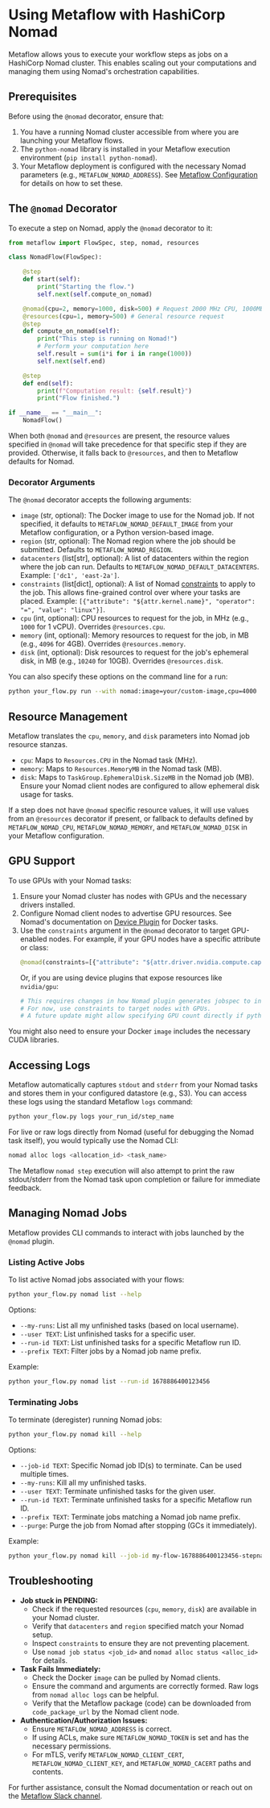 # Using Metaflow with HashiCorp Nomad

Metaflow allows yous to execute your workflow steps as jobs on a HashiCorp Nomad cluster. This enables scaling out your computations and managing them using Nomad's orchestration capabilities.

## Prerequisites

Before using the `@nomad` decorator, ensure that:
1.  You have a running Nomad cluster accessible from where you are launching your Metaflow flows.
2.  The `python-nomad` library is installed in your Metaflow execution environment (`pip install python-nomad`).
3.  Your Metaflow deployment is configured with the necessary Nomad parameters (e.g., `METAFLOW_NOMAD_ADDRESS`). See [Metaflow Configuration](https://docs.metaflow.org/metaflow-on-aws/metaflow-configuration) for details on how to set these.

## The `@nomad` Decorator

To execute a step on Nomad, apply the `@nomad` decorator to it:

```python
from metaflow import FlowSpec, step, nomad, resources

class NomadFlow(FlowSpec):

    @step
    def start(self):
        print("Starting the flow.")
        self.next(self.compute_on_nomad)

    @nomad(cpu=2, memory=1000, disk=500) # Request 2000 MHz CPU, 1000MB RAM, 500MB Disk
    @resources(cpu=1, memory=500) # General resource request
    @step
    def compute_on_nomad(self):
        print("This step is running on Nomad!")
        # Perform your computation here
        self.result = sum(i*i for i in range(1000))
        self.next(self.end)

    @step
    def end(self):
        print(f"Computation result: {self.result}")
        print("Flow finished.")

if __name__ == "__main__":
    NomadFlow()
```

When both `@nomad` and `@resources` are present, the resource values specified in `@nomad` will take precedence for that specific step if they are provided. Otherwise, it falls back to `@resources`, and then to Metaflow defaults for Nomad.

### Decorator Arguments

The `@nomad` decorator accepts the following arguments:

*   `image` (str, optional): The Docker image to use for the Nomad job. If not specified, it defaults to `METAFLOW_NOMAD_DEFAULT_IMAGE` from your Metaflow configuration, or a Python version-based image.
*   `region` (str, optional): The Nomad region where the job should be submitted. Defaults to `METAFLOW_NOMAD_REGION`.
*   `datacenters` (list[str], optional): A list of datacenters within the region where the job can run. Defaults to `METAFLOW_NOMAD_DEFAULT_DATACENTERS`. Example: `['dc1', 'east-2a']`.
*   `constraints` (list[dict], optional): A list of Nomad [constraints](https://developer.hashicorp.com/nomad/docs/job-specification/constraint) to apply to the job. This allows fine-grained control over where your tasks are placed. Example: `[{"attribute": "${attr.kernel.name}", "operator": "=", "value": "linux"}]`.
*   `cpu` (int, optional): CPU resources to request for the job, in MHz (e.g., `1000` for 1 vCPU). Overrides `@resources.cpu`.
*   `memory` (int, optional): Memory resources to request for the job, in MB (e.g., `4096` for 4GB). Overrides `@resources.memory`.
*   `disk` (int, optional): Disk resources to request for the job's ephemeral disk, in MB (e.g., `10240` for 10GB). Overrides `@resources.disk`.

You can also specify these options on the command line for a run:
```bash
python your_flow.py run --with nomad:image=your/custom-image,cpu=4000
```

## Resource Management

Metaflow translates the `cpu`, `memory`, and `disk` parameters into Nomad job resource stanzas.
*   `cpu`: Maps to `Resources.CPU` in the Nomad task (MHz).
*   `memory`: Maps to `Resources.MemoryMB` in the Nomad task (MB).
*   `disk`: Maps to `TaskGroup.EphemeralDisk.SizeMB` in the Nomad job (MB). Ensure your Nomad client nodes are configured to allow ephemeral disk usage for tasks.

If a step does not have `@nomad` specific resource values, it will use values from an `@resources` decorator if present, or fallback to defaults defined by `METAFLOW_NOMAD_CPU`, `METAFLOW_NOMAD_MEMORY`, and `METAFLOW_NOMAD_DISK` in your Metaflow configuration.

## GPU Support

To use GPUs with your Nomad tasks:
1.  Ensure your Nomad cluster has nodes with GPUs and the necessary drivers installed.
2.  Configure Nomad client nodes to advertise GPU resources. See Nomad's documentation on [Device Plugin](https://developer.hashicorp.com/nomad/docs/drivers/docker#device-plugin) for Docker tasks.
3.  Use the `constraints` argument in the `@nomad` decorator to target GPU-enabled nodes. For example, if your GPU nodes have a specific attribute or class:
    ```python
    @nomad(constraints=[{"attribute": "${attr.driver.nvidia.compute.capability}", "operator": ">=", "value": "6.0"}])
    ```
    Or, if you are using device plugins that expose resources like `nvidia/gpu`:
    ```python
    # This requires changes in how Nomad plugin generates jobspec to include device requests.
    # For now, use constraints to target nodes with GPUs.
    # A future update might allow specifying GPU count directly if python-nomad and jobspec allow easy mapping.
    ```
   You might also need to ensure your Docker `image` includes the necessary CUDA libraries.

## Accessing Logs

Metaflow automatically captures `stdout` and `stderr` from your Nomad tasks and stores them in your configured datastore (e.g., S3). You can access these logs using the standard Metaflow `logs` command:
```bash
python your_flow.py logs your_run_id/step_name
```
For live or raw logs directly from Nomad (useful for debugging the Nomad task itself), you would typically use the Nomad CLI:
```bash
nomad alloc logs <allocation_id> <task_name>
```
The Metaflow `nomad step` execution will also attempt to print the raw stdout/stderr from the Nomad task upon completion or failure for immediate feedback.

## Managing Nomad Jobs

Metaflow provides CLI commands to interact with jobs launched by the `@nomad` plugin.

### Listing Active Jobs

To list active Nomad jobs associated with your flows:
```bash
python your_flow.py nomad list --help
```
Options:
*   `--my-runs`: List all my unfinished tasks (based on local username).
*   `--user TEXT`: List unfinished tasks for a specific user.
*   `--run-id TEXT`: List unfinished tasks for a specific Metaflow run ID.
*   `--prefix TEXT`: Filter jobs by a Nomad job name prefix.

Example:
```bash
python your_flow.py nomad list --run-id 1678886400123456
```

### Terminating Jobs

To terminate (deregister) running Nomad jobs:
```bash
python your_flow.py nomad kill --help
```
Options:
*   `--job-id TEXT`: Specific Nomad job ID(s) to terminate. Can be used multiple times.
*   `--my-runs`: Kill all my unfinished tasks.
*   `--user TEXT`: Terminate unfinished tasks for the given user.
*   `--run-id TEXT`: Terminate unfinished tasks for a specific Metaflow run ID.
*   `--prefix TEXT`: Terminate jobs matching a Nomad job name prefix.
*   `--purge`: Purge the job from Nomad after stopping (GCs it immediately).

Example:
```bash
python your_flow.py nomad kill --job-id my-flow-1678886400123456-stepname-taskid-abcdef
```

## Troubleshooting

*   **Job stuck in PENDING:**
    *   Check if the requested resources (`cpu`, `memory`, `disk`) are available in your Nomad cluster.
    *   Verify that `datacenters` and `region` specified match your Nomad setup.
    *   Inspect `constraints` to ensure they are not preventing placement.
    *   Use `nomad job status <job_id>` and `nomad alloc status <alloc_id>` for details.
*   **Task Fails Immediately:**
    *   Check the Docker `image` can be pulled by Nomad clients.
    *   Ensure the command and arguments are correctly formed. Raw logs from `nomad alloc logs` can be helpful.
    *   Verify that the Metaflow package (code) can be downloaded from `code_package_url` by the Nomad client node.
*   **Authentication/Authorization Issues:**
    *   Ensure `METAFLOW_NOMAD_ADDRESS` is correct.
    *   If using ACLs, make sure `METAFLOW_NOMAD_TOKEN` is set and has the necessary permissions.
    *   For mTLS, verify `METAFLOW_NOMAD_CLIENT_CERT`, `METAFLOW_NOMAD_CLIENT_KEY`, and `METAFLOW_NOMAD_CACERT` paths and contents.

For further assistance, consult the Nomad documentation or reach out on the [Metaflow Slack channel](http://slack.outerbounds.co/).
